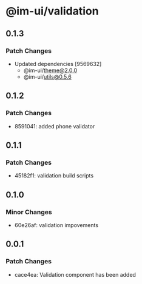 # @im-ui/validation

## 0.1.3

### Patch Changes

- Updated dependencies [9569632]
  - @im-ui/theme@2.0.0
  - @im-ui/utils@0.5.6

## 0.1.2

### Patch Changes

- 8591041: added phone validator

## 0.1.1

### Patch Changes

- 45182f1: validation build scripts

## 0.1.0

### Minor Changes

- 60e26af: validation impovements

## 0.0.1

### Patch Changes

- cace4ea: Validation component has been added

